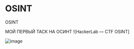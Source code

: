 # OSINT
OSINT

МОЙ ПЕРВЫЙ ТАСК НА ОСИНТ
![HackerLab — CTF OSINT]

![image](https://github.com/user-attachments/assets/7d45ee62-26b7-4bc2-83d4-93877291b8e1)


